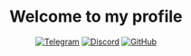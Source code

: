<div align="center">

# Welcome to my profile

[![Telegram](https://img.shields.io/badge/TELEGRAM-2AA889?style=for-the-badge&logo=telegram&logoColor=white)](https://t.me/vsupman)
[![Discord](https://img.shields.io/badge/DISCORD-2AA889?style=for-the-badge&logo=discord&logoColor=white)](https://discord.gg/NCxYg7skc5)
[![GitHub](https://img.shields.io/badge/github-%23121011.svg?style=for-the-badge&logo=github&logoColor=white)](https://github.com/vefixx)
</div>


